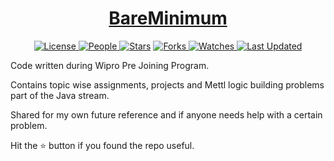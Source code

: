 <div align = "center">

<h1><a href="https://2kabhishek.github.io/Wipro-PJP">BareMinimum</a></h1>

<a href="https://github.com/2KAbhishek/Wipro-PJP/blob/main/LICENSE">
<img alt="License" src="https://img.shields.io/github/license/2kabhishek/Wipro-PJP?style=flat&color=eee&label="> </a>

<a href="https://github.com/2KAbhishek/Wipro-PJP/graphs/contributors">
<img alt="People" src="https://img.shields.io/github/contributors/2kabhishek/Wipro-PJP?style=flat&color=ffaaf2&label=People"> </a>

<a href="https://github.com/2KAbhishek/Wipro-PJP/stargazers">
<img alt="Stars" src="https://img.shields.io/github/stars/2kabhishek/Wipro-PJP?style=flat&color=98c379&label=Stars"></a>

<a href="https://github.com/2KAbhishek/Wipro-PJP/network/members">
<img alt="Forks" src="https://img.shields.io/github/forks/2kabhishek/Wipro-PJP?style=flat&color=66a8e0&label=Forks"> </a>

<a href="https://github.com/2KAbhishek/Wipro-PJP/watchers">
<img alt="Watches" src="https://img.shields.io/github/watchers/2kabhishek/Wipro-PJP?style=flat&color=f5d08b&label=Watches"> </a>

<a href="https://github.com/2KAbhishek/Wipro-PJP/pulse">
<img alt="Last Updated" src="https://img.shields.io/github/last-commit/2kabhishek/Wipro-PJP?style=flat&color=e06c75&label="> </a>

</div>

Code written during Wipro Pre Joining Program.

Contains topic wise assignments, projects and Mettl logic building problems part of the Java stream.

Shared for my own future reference and if anyone needs help with a certain problem.

Hit the :star: button if you found the repo useful.
